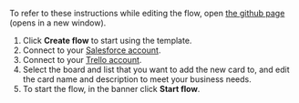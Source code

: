 To refer to these instructions while editing the flow, open [the github page](https://github.com/ot4i/app-connect-templates/blob/master/resources/markdown/Create%20a%20new%20Trello%20card%20for%20a%20new%20Salesforce%20case_instructions.md) (opens in a new window).

1. Click **Create flow** to start using the template.
1. Connect to your [Salesforce account](https://ibm.biz/aassalesforce).  
1. Connect to your [Trello account](https://ibm.biz/aastrello).
1. Select the board and list that you want to add the new card to, and edit the card name and description to meet your business needs.
1. To start the flow, in the banner click **Start flow**.
